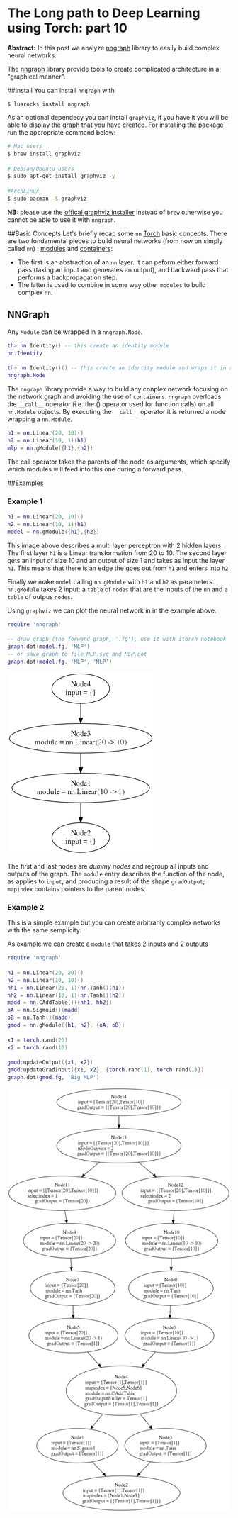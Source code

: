 The Long path to Deep Learning using Torch: part 10
============
**Abstract:** In this post we analyze [nngraph](https://github.com/torch/nngraph) library to easily build complex neural networks.

The [nngraph](https://github.com/torch/nngraph) library provide tools to create complicated architecture in a "graphical manner".

##Install
You can install `nngraph` with

```
$ luarocks install nngraph
```

As an optional dependecy you can install `graphviz`, if you have it you will be able to display the graph that you have created. For installing the package run the appropriate command below:

```zsh
# Mac users
$ brew install graphviz

# Debian/Ubuntu users
$ sudo apt-get install graphviz -y

#ArchLinux
$ sudo pacman -S graphviz
```


**NB:** please use the [offical graphviz installer](http://www.graphviz.org/Download_macos.php) instead of `brew` otherwise you cannot be able to use it with `nngraph`.

##Basic Concepts
Let's briefly recap some `nn` [Torch](https://github.com/torch/torch7/blob/master/README.md) basic concepts. There are two fondamental pieces to build neural networks (from now on simply called `nn`) : [modules](deep_learning_with_torch_step_1_nn_module.md) and [containers](deep_learning_with_torch_step_2_nn_containers.md):

- The first is an abstraction of an `nn` layer. It can peform either forward pass (taking an input and generates an output), and backward pass that performs a backpropagation step. 
- The latter is used to combine in some way other `modules` to build complex `nn`.
 
 
## NNGraph

Any `Module` can be wrapped in a `nngraph.Node`.

```lua
th> nn.Identity() -- this create an identity module
nn.Identity

th> nn.Identity()() -- this create an identity module and wraps it in a node
nngraph.Node
```
The `nngraph` library provide a way to build any conplex network focusing on the network graph and avoiding the use of `containers`.
`nngraph` overloads the `__call__` operator (i.e. the () operator used for function calls) on all `nn.Module` objects. By executing the `__call__` operator it is returned a node wrapping a `nn.Module`.

```lua
h1 = nn.Linear(20, 10)()
h2 = nn.Linear(10, 1)(h1)
mlp = nn.gModule({h1},{h2})
```


The call operator takes the parents of the node as arguments, which specify which modules will feed into this one during a forward pass.

##Examples

### Example 1

```lua
h1 = nn.Linear(20, 10)()
h2 = nn.Linear(10, 1)(h1)
model = nn.gModule({h1},{h2})
```

This image above describes a multi layer perceptron with 2 hidden layers. The first layer `h1`  is a Linear transformation from 20 to 10. The second layer gets an input of size 10 and an output of size 1 and takes as input the layer `h1`. This means that there is an edge the goes out from `h1` and enters into `h2`.

Finally we make `model` calling `nn.gModule` with `h1` and `h2` as parameters. `nn.gModule` takes 2 input: a `table` of `nodes` that are the inputs of the `nn` and  a `table` of outpus `nodes`.

Using `graphviz` we can plot the neural network in in the example above.

```lua
require 'nngraph'

-- draw graph (the forward graph, '.fg'), use it with itorch notebook
graph.dot(model.fg, 'MLP')
-- or save graph to file MLP.svg and MLP.dot
graph.dot(model.fg, 'MLP', 'MLP')
```
![MLP](images/MLP.png)

The first and last nodes are *dummy nodes* and regroup all inputs and outputs of the graph. The `module` entry describes the function of the node, as applies to `input`, and producing a result of the shape `gradOutput`; `mapindex` contains pointers to the parent nodes.

### Example 2

This is a simple example but you can create arbitrarily complex networks with the same semplicity.

As example we can create a `module` that takes 2 inputs and 2 outputs

```lua
require 'nngraph'

h1 = nn.Linear(20, 20)()
h2 = nn.Linear(10, 10)()
hh1 = nn.Linear(20, 1)(nn.Tanh()(h1))
hh2 = nn.Linear(10, 1)(nn.Tanh()(h2))
madd = nn.CAddTable()({hh1, hh2})
oA = nn.Sigmoid()(madd)
oB = nn.Tanh()(madd)
gmod = nn.gModule({h1, h2}, {oA, oB})

x1 = torch.rand(20)
x2 = torch.rand(10)

gmod:updateOutput({x1, x2})
gmod:updateGradInput({x1, x2}, {torch.rand(1), torch.rand(1)})
graph.dot(gmod.fg, 'Big MLP')
```

![BigMLP](images/MLP2.png)
